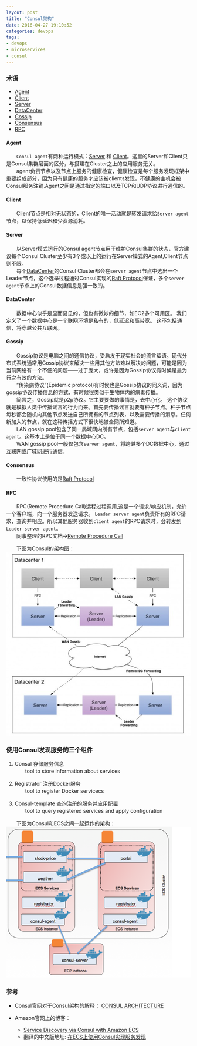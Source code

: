 ```yaml
---
layout: post
title: "Consul架构"
date: 2016-04-27 19:10:52
categories: devops
tags: 
- devops
- microservices
- consul
---
```


### 术语
- [Agent](#agent)
- [Client](#client)
- [Server](#server)
- [DataCenter](#datacenter)
- [Gossip](#gossip)
- [Consensus](#consensus)
- [RPC](#rpc)

#### <span id="agent"></span>Agent
　　`Consul agent`有两种运行模式：[Server](#server) 和 [Client](#client)。这里的Server和Client只是Consul集群层面的区分，与搭建在Cluster之上的应用服务无关。  
　　agent负责节点以及节点上服务的健康检查，健康检查是每个服务发现框架中重要组成部分，因为只有健康的服务才应该被clients发现，不健康的主机会被Consul服务注销.Agent之间是通过指定的端口以及TCP和UDP协议进行通信的。

#### <span id="client"></span>Client
　　Client节点是相对无状态的，Client的唯一活动就是转发请求给`Server agent`节点，以保持低延迟和少资源消耗。

#### <span id="server"></span>Server
　　以Server模式运行的Consul agent节点用于维护Consul集群的状态，官方建议每个Consul Cluster至少有3个或以上的运行在Server模式的Agent,Client节点则不限。  
　　每个[DataCenter](#datacenter)的Consul Cluster都会在`server agent`节点中选出一个Leader节点，这个选举过程通过Consul实现的[Raft Protocol](https://raft.github.io/)保证，多个`server agent`节点上的Consul数据信息是强一致的。

#### <span id="datacenter"></span>DataCenter
　　数据中心似乎是显而易见的，但也有微妙的细节，如EC2多个可用区。 我们定义了一个数据中心是一个联网环境是私有的，低延迟和高带宽。 这不包括通信，将穿越公共互联网。

#### <span id="gossip"></span>Gossip
　　Gossip协议是电脑之间的通信协议，受启发于现实社会的流言蜚语。现代分布式系统通常用Gossip协议来解决一些用其他方法难以解决的问题，可能是因为当前网络有一个不便的问题——过于庞大，或许是因为Gossip协议有时候是最为行之有效的方法。  
　　“传染病协议”(Epidemic protocol)有时候也是Gossip协议的同义词，因为gossip协议传播信息的方式，有时候很类似于生物体内的病毒传播。  
　　简言之，Gossip就是p2p协议。它主要要做的事情是，去中心化。
这个协议就是模拟人类中传播谣言的行为而来。首先要传播谣言就要有种子节点。种子节点每秒都会随机向其他节点发送自己所拥有的节点列表，以及需要传播的消息。任何新加入的节点，就在这种传播方式下很快地被全网所知道。  
　　LAN gossip pool包含了同一局域网内所有节点，包括`server agent`与`client agent`。这基本上是位于同一个数据中心DC。  
　　WAN gossip pool一般仅包含`server agent`，将跨越多个DC数据中心，通过互联网或广域网进行通信。

#### <span id="consensus"></span>Consensus
　　一致性协议使用的是[Raft Protocol](https://raft.github.io/)

#### <span id="rpc"></span>RPC
　　RPC(Remote Procedure Call)远程过程调用,这是一个请求/响应机制，允许一个客户端，向一个服务器发送请求。
`Leader server agent`负责所有的RPC请求，查询并相应。所以其他服务器收到`client agent`的RPC请求时，会转发到`Leader server agent`。  
　　同事整理的RPC文档→[Remote Procedure Call](http://koly.me/2016/04/22/RPC-and-Apache-Thrift/)

　　下图为Consul的架构图：
![](/assets/img/consul-arch.jpg)

### 使用Consul发现服务的三个组件
1. Consul 存储服务信息  
　　tool to store information about services

2. Registrator 注册Docker服务  
　　tool to register Docker servicecs

3. Consul-template 查询注册的服务并应用配置  
　　tool to query registered services and apply configuration

　　下图为Consul和ECS之间一起运作的架构：
![](/assets/img/consul-EC2.png)

### 参考
* Consul官网对于Consul架构的解释：
[CONSUL ARCHITECTURE](https://www.consul.io/docs/internals/architecture.html)

* Amazon官网上的博客：
    * [Service Discovery via Consul with Amazon ECS](https://aws.amazon.com/blogs/compute/service-discovery-via-consul-with-amazon-ecs/)  
    * 翻译的中文版地址: [在ECS上使用Consul实现服务发现](http://yaowenjie.github.io/cloud/service-discovery-via-consul-with-amazon-ecs)
